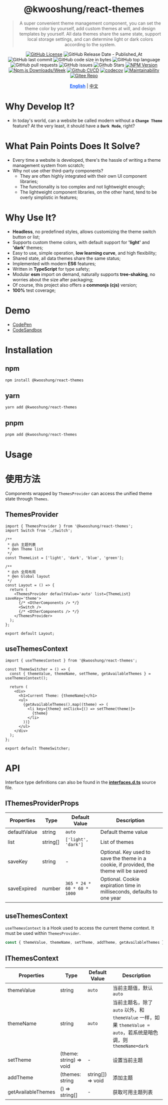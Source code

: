 <div align="center">

# @kwooshung/react-themes

> A super convenient theme management component, you can set the theme color by yourself, add custom themes at will, and design templates by yourself. All data themes share the same state, support local storage settings, and can determine light or dark colors according to the system.

[![GitHub License](https://img.shields.io/github/license/kwooshung/React-Themes?labelColor=272e3b&color=165dff)](LICENSE)
![GitHub Release Date - Published_At](https://img.shields.io/github/release-date/kwooshung/React-Themes?labelColor=272e3b&color=00b42A&logo=github)
![GitHub last commit](https://img.shields.io/github/last-commit/kwooshung/React-Themes?labelColor=272e3b&color=165dff)
![GitHub code size in bytes](https://img.shields.io/github/languages/code-size/kwooshung/React-Themes?labelColor=272e3b&color=165dff)
![GitHub top language](https://img.shields.io/github/languages/top/kwooshung/React-Themes?labelColor=272e3b&color=165dff)
![GitHub pull requests](https://img.shields.io/github/issues-pr/kwooshung/React-Themes?labelColor=272e3b&color=165dff)
![GitHub issues](https://img.shields.io/github/issues/kwooshung/React-Themes?labelColor=272e3b&color=165dff)
![Github Stars](https://img.shields.io/github/stars/kwooshung/React-Themes?labelColor=272e3b&color=165dff)
[![NPM Version](https://img.shields.io/npm/v/@kwooshung/react-themes?labelColor=272e3b&color=165dff)](https://www.npmjs.com/package/@kwooshung/react-themes)
[![Npm.js Downloads/Week](https://img.shields.io/npm/dw/@kwooshung/react-themes?labelColor=272e3b&labelColor=272e3b&color=165dff&logo=npm)](https://www.npmjs.com/package/@kwooshung/react-themes)
[![Github CI/CD](https://github.com/kwooshung/React-Themes/actions/workflows/ci.yml/badge.svg)](https://github.com/kwooshung/React-Themes/actions/)
[![codecov](https://codecov.io/gh/kwooshung/React-Themes/graph/badge.svg?token=EI87ZaW6EC)](https://codecov.io/gh/kwooshung/React-Themes)
[![Maintainability](https://api.codeclimate.com/v1/badges/d40982a696f3df2e89b8/maintainability)](https://codeclimate.com/github/kwooshung/React-Themes/maintainability)
[![Gitee Repo](https://img.shields.io/badge/Gitee-React--Themes-165dff?logo=gitee)](https://gitee.com/kwooshung/React-Themes/)

<p align="center">
    <a href="README.md" style="font-weight:700;color:#165dff;text-decoration:underline;">English</a> | 
    <a href="README.zh-CN.md">中文</a>
</p>
</div>

# Why Develop It?

- In today's world, can a website be called modern without a **`Change Theme`** feature? At the very least, it should have a **`Dark Mode`**, right?

# What Pain Points Does It Solve?

- Every time a website is developed, there's the hassle of writing a theme management system from scratch;
- Why not use other third-party components?
  - They are often highly integrated with their own UI component libraries;
  - The functionality is too complex and not lightweight enough;
  - The lightweight component libraries, on the other hand, tend to be overly simplistic in features;

# Why Use It?

- **Headless**, no predefined styles, allows customizing the theme switch button or list;
- Supports custom theme colors, with default support for **'light'** and **'dark'** themes;
- Easy to use, simple operation, **low learning curve**, and high flexibility;
- Shared state, all data themes share the same status;
- Implemented with modern **ES6** features;
- Written in **TypeScript** for type safety;
- Modular **esm** import on demand, naturally supports **tree-shaking**, no worries about the size after packaging;
- Of course, this project also offers a **commonjs (cjs)** version;
- **100%** test coverage;

# Demo

- [CodePen](https://codepen.io/kwooshung/pen/vYPwypM)
- [CodeSandbox](https://codesandbox.io/p/devbox/react-themes-tmdtrh?file=%2Fsrc%2Fmain.tsx%3A9%2C3)

# Installation

## npm

```bash
npm install @kwooshung/react-themes
```

## yarn

```bash
yarn add @kwooshung/react-themes
```

## pnpm

```bash
pnpm add @kwooshung/react-themes
```

# Usage

# 使用方法

Components wrapped by `ThemesProvider` can access the unified theme state through `Themes`.

## ThemesProvider

```tsx
import { ThemesProvider } from '@kwooshung/react-themes';
import Switch from './Switch';

/**
 * @zh 主题列表
 * @en Theme list
 */
const ThemeList = ['light', 'dark', 'blue', 'green'];

/**
 * @zh 全局布局
 * @en Global layout
 */
const Layout = () => {
  return (
    <ThemesProvider defaultValue='auto' list={ThemeList} saveKey='theme'>
      {/* <OtherComponents /> */}
      <Switch />
      {/* <OtherComponents /> */}
    </ThemesProvider>
  );
};

export default Layout;
```

## useThemesContext

```tsx
import { useThemesContext } from '@kwooshung/react-themes';

const ThemeSwitcher = () => {
  const { themeValue, themeName, setTheme, getAvailableThemes } = useThemesContext();

  return (
    <div>
      <h1>Current Theme: {themeName}</h1>
      <ul>
        {getAvailableThemes().map((theme) => (
          <li key={theme} onClick={() => setTheme(theme)}>
            {theme}
          </li>
        ))}
      </ul>
    </div>
  );
};

export default ThemeSwitcher;
```

# API

Interface type definitions can also be found in the **[interfaces.d.ts](./src/themes/interfaces.d.ts)** source file.

## IThemesProviderProps

| Properties   | Type     | Default Value               | Description                                                                            |
| ------------ | -------- | --------------------------- | -------------------------------------------------------------------------------------- |
| defaultValue | string   | `auto`                      | Default theme value                                                                    |
| list         | string[] | `['light', 'dark']`         | List of themes                                                                         |
| saveKey      | string   | -                           | Optional. Key used to save the theme in a cookie, if provided, the theme will be saved |
| saveExpired  | number   | `365 * 24 * 60 * 60 * 1000` | Optional. Cookie expiration time in milliseconds, defaults to one year                 |

## useThemesContext

`useThemesContext` is a Hook used to access the current theme context. It must be used within `ThemesProvider`.

```typescript
const { themeValue, themeName, setTheme, addTheme, getAvailableThemes } = useThemesContext(); // Returns an object of type `IThemesContext`
```

## IThemesContext

| Properties         | Type                    | Default Value     | Description                                                                                                       |
| ------------------ | ----------------------- | ----------------- | ----------------------------------------------------------------------------------------------------------------- |
| themeValue         | string                  | `auto`            | 当前主题值，默认 `auto`                                                                                           |
| themeName          | string                  | `auto`            | 当前主题名，除了 `auto` 以外，和 `themeValue` 一样，如果 `themeValue = auto`，若系统是暗色调，则 `themeName=dark` |
| setTheme           | (theme: string) => void | -                 | 设置当前主题                                                                                                      |
| addTheme           | (themes: string         | string[]) => void | 添加主题                                                                                                          |
| getAvailableThemes | () => string[]          | -                 | 获取可用主题列表                                                                                                  |
